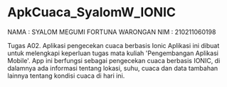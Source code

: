 # ApkCuaca_SyalomW_IONIC
NAMA : SYALOM MEGUMI FORTUNA WARONGAN
NIM  : 210211060198

Tugas A02. Aplikasi pengecekan cuaca berbasis Ionic
Aplikasi ini dibuat untuk melengkapi keperluan tugas mata kuliah 'Pengembangan Aplikasi Mobile'. App ini berfungsi sebagai pengecekan cuaca berbasis IONIC, di dalamnya ada informasi tentang lokasi, suhu, cuaca dan data tambahan lainnya tentang kondisi cuaca di hari ini.
